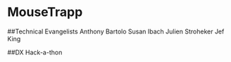 # MouseTrapp
##Technical Evangelists
Anthony Bartolo
Susan Ibach
Julien Stroheker
Jef King

##DX
Hack-a-thon
